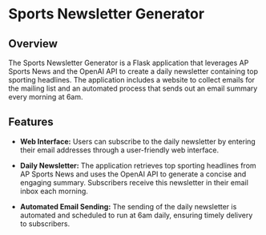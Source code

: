 # Sports Newsletter Generator

## Overview

The Sports Newsletter Generator is a Flask application that leverages AP Sports News and the OpenAI API to create a daily newsletter containing top sporting headlines. The application includes a website to collect emails for the mailing list and an automated process that sends out an email summary every morning at 6am.

## Features

- **Web Interface:** Users can subscribe to the daily newsletter by entering their email addresses through a user-friendly web interface.

- **Daily Newsletter:** The application retrieves top sporting headlines from AP Sports News and uses the OpenAI API to generate a concise and engaging summary. Subscribers receive this newsletter in their email inbox each morning.

- **Automated Email Sending:** The sending of the daily newsletter is automated and scheduled to run at 6am daily, ensuring timely delivery to subscribers.
